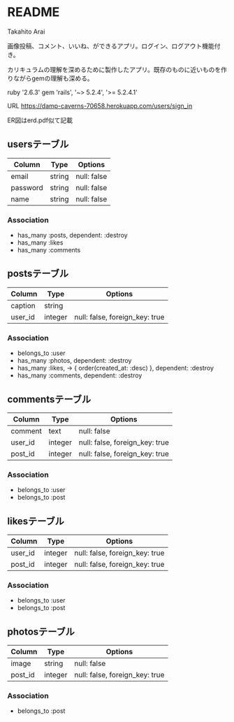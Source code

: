 # README

Takahito Arai

画像投稿、コメント、いいね、ができるアプリ。ログイン、ログアウト機能付き。

カリキュラムの理解を深めるために製作したアプリ。既存のものに近いものを作りながらgemの理解も深める。

ruby '2.6.3'
gem 'rails', '~> 5.2.4', '>= 5.2.4.1'

URL https://damp-caverns-70658.herokuapp.com/users/sign_in

ER図はerd.pdf似て記載


## usersテーブル
|Column|Type|Options|
|------|----|-------|
|email|string|null: false|
|password|string|null: false|
|name|string|null: false|
### Association
  - has_many :posts, dependent: :destroy
  - has_many :likes
  - has_many :comments

## postsテーブル
|Column|Type|Options|
|------|----|-------|
|caption|string||
|user_id|integer|null: false, foreign_key: true|
### Association
  - belongs_to :user
  - has_many :photos, dependent: :destroy
  - has_many :likes, -> { order(created_at: :desc) }, dependent: :destroy
  - has_many :comments, dependent: :destroy

## commentsテーブル
|Column|Type|Options|
|------|----|-------|
|comment|text|null: false|
|user_id|integer|null: false, foreign_key: true|
|post_id|integer|null: false, foreign_key: true|
### Association
  - belongs_to :user
  - belongs_to :post

## likesテーブル
|Column|Type|Options|
|------|----|-------|
|user_id|integer|null: false, foreign_key: true|
|post_id|integer|null: false, foreign_key: true|
### Association
  - belongs_to :user
  - belongs_to :post

## photosテーブル
|Column|Type|Options|
|------|----|-------|
|image|string|null: false|
|post_id|integer|null: false, foreign_key: true|
### Association
  - belongs_to :post

  
